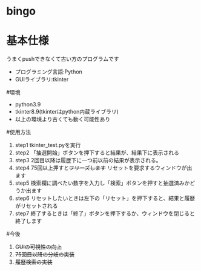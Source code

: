 # bingo
# 基本仕様
うまくpushできなくて古い方のプログラムです
- プログラミング言語:Python 
- GUIライブラリ:tkinter
  
#環境
- python3.9
- tkinter8.9(tkinterはpython内蔵ライブラリ)
- 以上の環境より古くても動く可能性あり

#使用方法
1. step1
   tkinter_test.pyを実行
1. step2
   「抽選開始」ボタンを押下すると結果が、結果下に表示される
1. step3
   2回目以降は履歴下に一つ前以前の結果が表示される。
1. step4
   75回以上押すと~~フリーズします~~ リセットを要求するウィンドウが出ます
1. step5
   検索欄に調べたい数字を入力し「検索」ボタンを押すと抽選済みかどうか出ます
1. step6
   リセットしたいときは左下の「リセット」を押下すると、結果と履歴がリセットされる
1. step7
   終了するときは「終了」ボタンを押下するか、ウィンドウを閉じると終了します

#今後
1. ~~GUIの可視性の向上~~
2. ~~75回目以降の分岐の実装~~
3. ~~履歴検索の実装~~
